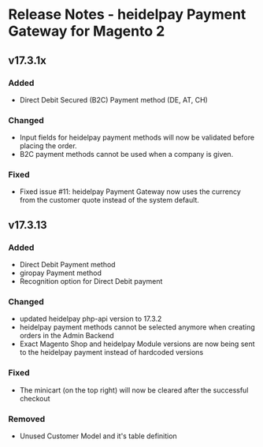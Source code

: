 # Release Notes - heidelpay Payment Gateway for Magento 2

## v17.3.1x

### Added
- Direct Debit Secured (B2C) Payment method (DE, AT, CH)

### Changed
- Input fields for heidelpay payment methods will now be validated before placing the order.
- B2C payment methods cannot be used when a company is given.

### Fixed
- Fixed issue #11: heidelpay Payment Gateway now uses the currency from the customer quote instead of the system default.

## v17.3.13

### Added
- Direct Debit Payment method
- giropay Payment method
- Recognition option for Direct Debit payment

### Changed
- updated heidelpay php-api version to 17.3.2
- heidelpay payment methods cannot be selected anymore when creating orders in the Admin Backend
- Exact Magento Shop and heidelpay Module versions are now being sent to the heidelpay payment instead of hardcoded versions 

### Fixed
- The minicart (on the top right) will now be cleared after the successful checkout

### Removed
- Unused Customer Model and it's table definition
